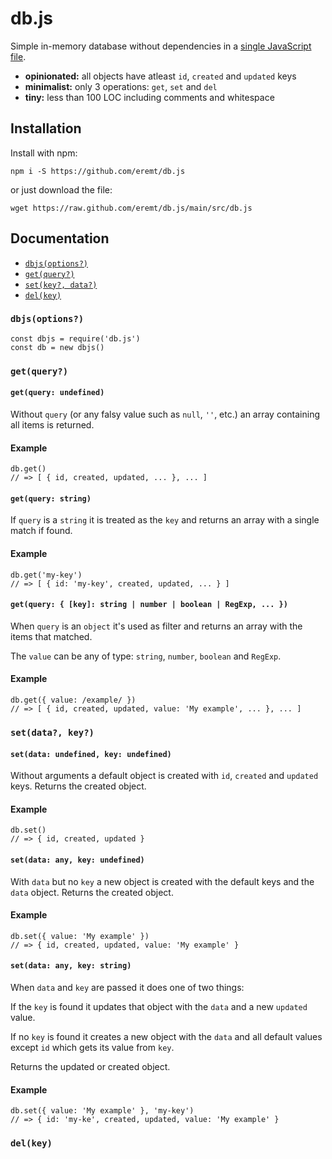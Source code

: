 # db.js

Simple in-memory database without dependencies in a [single JavaScript file](https://github.com/eremt/db.js/blob/main/src/db.js).

- **opinionated:** all objects have atleast `id`, `created` and `updated` keys
- **minimalist:** only 3 operations: `get`, `set` and `del`
- **tiny:** less than 100 LOC including comments and whitespace

## Installation

Install with npm:
```
npm i -S https://github.com/eremt/db.js
```
or just download the file:
```
wget https://raw.github.com/eremt/db.js/main/src/db.js
```

## Documentation

- [`dbjs(options?)`](https://github.com/eremt/db.js#dbjsoptions)
- [`get(query?)`](https://github.com/eremt/db.js#getquery)
- [`set(key?, data?)`](https://github.com/eremt/db.js#setdata-key)
- [`del(key)`](https://github.com/eremt/db.js#delkey)

### `dbjs(options?)`

```
const dbjs = require('db.js')
const db = new dbjs()
```

### `get(query?)`

#### `get(query: undefined)`

Without `query` (or any falsy value such as `null`, `''`, etc.) an array containing all items is returned.

#### Example
```
db.get()
// => [ { id, created, updated, ... }, ... ]
```

#### `get(query: string)`

If `query` is a `string` it is treated as the `key` and returns an array with a single match if found.

#### Example
```
db.get('my-key')
// => [ { id: 'my-key', created, updated, ... } ]
```

#### `get(query: { [key]: string | number | boolean | RegExp, ... })`

When `query` is an `object` it's used as filter and returns an array with the items that matched.

The `value` can be any of type: `string`, `number`, `boolean` and `RegExp`.

#### Example
```
db.get({ value: /example/ })
// => [ { id, created, updated, value: 'My example', ... }, ... ]
```

### `set(data?, key?)`

#### `set(data: undefined, key: undefined)`

Without arguments a default object is created with `id`, `created` and `updated` keys. Returns the created object.

#### Example
```
db.set()
// => { id, created, updated }
```

#### `set(data: any, key: undefined)`

With `data` but no `key` a new object is created with the default keys and the `data` object. Returns the created object.

#### Example
```
db.set({ value: 'My example' })
// => { id, created, updated, value: 'My example' }
```

#### `set(data: any, key: string)`

When `data` and `key` are passed it does one of two things:

If the `key` is found it updates that object with the `data` and a new `updated` value.

If no `key` is found it creates a new object with the `data` and all default values except `id` which gets its value from `key`.

Returns the updated or created object.

#### Example
```
db.set({ value: 'My example' }, 'my-key')
// => { id: 'my-ke', created, updated, value: 'My example' }
```

### `del(key)`
